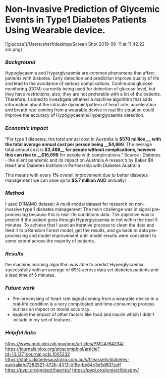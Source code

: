 # Non-Invasive Prediction of Glycemic Events in Type1 Diabetes Patients Using Wearable device.
![glucose](/Users/sherf/desktop/Screen Shot 2019-06-11 at 11.42.22 am.png)

### *Background*
Hypoglycaemia and Hyperglycaemia are common phenomena that affect patients with diabetes. Early detection and prediction improve quality of life and lead to the avoidance of serious complications. 
Continuous glucose monitoring (CGM) currently being used for detection of glucose level, but they have restrictions; also, they are not preferable with a lot of the patients. Therefore, I aimed to investigate whether a machine algorithm that adds information about the intricate dynamic/pattern of heart rate, acceleration and breath rate coming from a wearable device in real life situation could improve the accuracy of Hypoglycaemia/Hyperglycaemia detection.

### *Economic Impact*
“For type 1 diabetes, the total annual cost in Australia is __$570 million__, with the total average annual cost per person being __$4,669__. 
The average total annual cost is __$3,468__ for people without complications, however this can rise to __$16,698__ for people with complications.” 
Source : Diabetes - the silent pandemic and its impact on Australia
A research by Baker IDI Heart and Diabetes Institute in Partnership with Diabetes Australia 

This means with every __1%__ overall improvement due to better diabetes management we can save up to  __$5.7 million AUD__ annually!

### *Method*
I used D1NAMO dataset: A multi-modal dataset for research on non- invasive type 1 diabetes management
The main challenge was in signal pre-processing because this is real-life conditions data.
The objective was to predict if the patient goes through Hyperglycaemia or not within the next 5 minutes. To achieve that I used an iterative process to clean the data and feed it to a Random Forest model, get the results, and go back to data pre-processing and model improvement until model results were consistent to some extent across the majority of patients.

### *Results*
 the machine learning algorithm was able to predict Hyperglycaemia successfully with an average of 69% across data set diabetes patients and a lead time of 5 minutes.

### *Future work*
-	Pre-processing of heart rate signal coming from a wearable device in a real-life condition is a very complicated and time-consuming process but has an impact on model accuracy.
-	explore the impact of other factors like food and insulin which I didn't include in my set of features.

### *Helpful links*
https://www.ncbi.nlm.nih.gov/pmc/articles/PMC4764234/ 
https://journals.plos.org/ploscompbiol/article?id=10.1371/journal.pcbi.1005232
https://static.diabetesaustralia.com.au/s/fileassets/diabetes-australia/e7282521-472b-4313-b18e-be84c3d5d907.pdf
https://pypi.org/project/heartpy/
https://pypi.org/project/biosppy/

